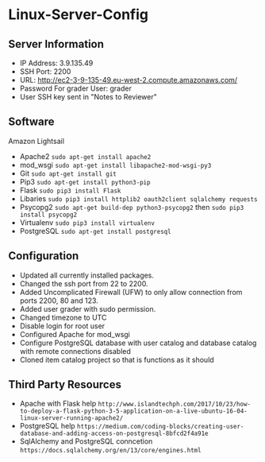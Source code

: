 # Linux-Server-Config

## Server Information
- IP Address: 3.9.135.49
- SSH Port: 2200
- URL: http://ec2-3-9-135-49.eu-west-2.compute.amazonaws.com/
- Password For grader User: grader
- User SSH key sent in "Notes to Reviewer"

## Software
  Amazon Lightsail
 
  - Apache2 `sudo apt-get install apache2`
  - mod_wsgi `sudo apt-get install libapache2-mod-wsgi-py3`
  - Git `sudo apt-get install git`
  - Pip3 `sudo apt-get install python3-pip`
  - Flask `sudo pip3 install Flask`
  - Libaries `sudo pip3 install httplib2 oauth2client sqlalchemy requests`
  - Psycopg2 `sudo apt-get build-dep python3-psycopg2` then `sudo pip3 install psycopg2`
  - Virtualenv `sudo pip3 install virtualenv`
  - PostgreSQL `sudo apt-get install postgresql`
  
## Configuration
  - Updated all currently installed packages.
  - Changed the ssh port from 22 to 2200.
  - Added Uncomplicated Firewall (UFW) to only allow connection from ports 2200, 80 and 123.
  - Added user grader with sudo permission.
  - Changed timezone to UTC
  - Disable login for root user
  - Configured Apache for mod_wsgi
  - Configure PostgreSQL database with user catalog and database catalog with remote connections disabled
  - Cloned item catalog project so that is functions as it should
  
## Third Party Resources
  - Apache with Flask help `http://www.islandtechph.com/2017/10/23/how-to-deploy-a-flask-python-3-5-application-on-a-live-ubuntu-16-04-linux-server-running-apache2/`
  - PostgreSQL help `https://medium.com/coding-blocks/creating-user-database-and-adding-access-on-postgresql-8bfcd2f4a91e`
  - SqlAlchemy and PostgreSQL conncetion `https://docs.sqlalchemy.org/en/13/core/engines.html`
